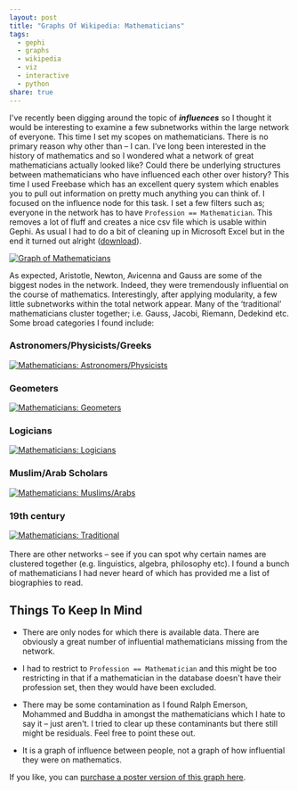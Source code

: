 ```yaml
---
layout: post
title: "Graphs Of Wikipedia: Mathematicians"
tags:
  - gephi
  - graphs
  - wikipedia
  - viz
  - interactive
  - python
share: true
---
```


I've recently been digging around the topic of ***influences*** so I thought it would be interesting to examine a few subnetworks within the large network of everyone. This time I set my scopes on mathematicians. There is no primary reason why other than – I can. I’ve long been interested in the history of mathematics and so I wondered what a network of great mathematicians actually looked like? Could there be underlying structures between mathematicians who have influenced each other over history? This time I used Freebase which has an excellent query system which enables you to pull out information on pretty much anything you can think of. I focused on the influence node for this task. I set a few filters such as; everyone in the network has to have `Profession == Mathematician`. This removes a lot of fluff and creates a nice csv file which is usable within Gephi. As usual I had to do a bit of cleaning up in Microsoft Excel but in the end it turned out alright ([download](/assets/wikipedia/mathematicians.png)).

[![Graph of Mathematicians](/assets/wikipedia/mathematicians.png)](/assets/wikipedia/mathematicians.png)

As expected, Aristotle, Newton, Avicenna and Gauss are some of the biggest nodes in the network. Indeed, they were tremendously influential on the course of mathematics.
Interestingly, after applying modularity, a few little subnetworks within the total network appear. Many of the ‘traditional’ mathematicians cluster together; i.e. Gauss, Jacobi, Riemann, Dedekind etc. Some broad categories I found include:

### Astronomers/Physicists/Greeks

[![Mathematicians: Astronomers/Physicists](/assets/wikipedia/astronomers-physicists.png)](/assets/wikipedia/astronomers-physicists.png)

### Geometers
[![Mathematicians: Geometers](/assets/wikipedia/geometers.png)](/assets/wikipedia/geometers.png)

### Logicians
[![Mathematicians: Logicians](/assets/wikipedia/Logicians.png)](/assets/wikipedia/Logicians.png)

### Muslim/Arab Scholars
[![Mathematicians: Muslims/Arabs](/assets/wikipedia/muslim-arab_mathematicians.png)](/assets/wikipedia/muslim-arab_mathematicians.png)

### 19th century
[![Mathematicians: Traditional](/assets/wikipedia/traditional_mathematicians.png)](/assets/wikipedia/traditional_mathematicians.png)
<br/> 
<br/>
There are other networks – see if you can spot why certain names are clustered together (e.g. linguistics, algebra, philosophy etc). I found a bunch of mathematicians I had never heard of which has provided me a list of biographies to read.

## Things To Keep In Mind

* There are only nodes for which there is available data. There are obviously a great number of influential mathematicians missing from the network.

* I had to restrict to `Profession == Mathematician` and this might be too restricting in that if a mathematician in the database doesn't have their profession set, then they would have been excluded.

* There may be some contamination as I found Ralph Emerson, Mohammed and Buddha in amongst the mathematicians which I hate to say it – just aren't. I tried to clear up these contaminants but there still might be residuals. Feel free to point these out.

* It is a graph of influence between people, not a graph of how influential they were on mathematics.

If you like, you can [purchase a poster version of this graph here](http://www.redbubble.com/people/griffsgraphs/works/9087956-the-graph-of-mathematicians?p=poster).